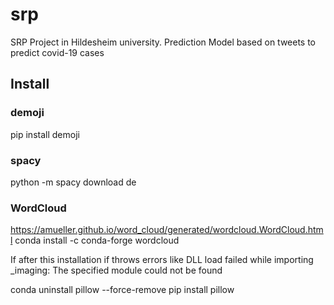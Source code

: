 # srp
SRP Project in Hildesheim university. Prediction Model based on tweets to predict covid-19 cases

## Install
### demoji
pip install demoji

### spacy
python -m spacy download de

### WordCloud
https://amueller.github.io/word_cloud/generated/wordcloud.WordCloud.html
conda install -c conda-forge wordcloud

If after this installation if throws errors like
DLL load failed while importing _imaging: The specified module could not be found

conda uninstall pillow --force-remove
pip install pillow